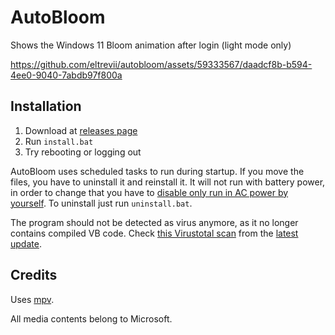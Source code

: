# AutoBloom

Shows the Windows 11 Bloom animation after login (light mode only)

https://github.com/eltrevii/autobloom/assets/59333567/daadcf8b-b594-4ee0-9040-7abdb97f800a

## Installation

1. Download at [releases page](https://github.com/willnode/autobloom/releases)
2. Run `install.bat`
3. Try rebooting or logging out

AutoBloom uses scheduled tasks to run during startup. If you move the files, you have to uninstall it and reinstall it. It will not run with battery power, in order to change that you have to [disable only run in AC power by yourself](https://stackoverflow.com/questions/9075564/change-settings-for-power-for-windows-scheduled-task).
To uninstall just run `uninstall.bat`.

The program should not be detected as virus anymore, as it no longer contains compiled VB code. Check [this Virustotal scan](https://www.virustotal.com/gui/file/c4d0e098ca71db2645097d6535b41835e1ed09184bd608d4a326f42f6e3de775?nocache=1) from the [latest update](https://github.com/willnode/autobloom/pull/16).

## Credits

Uses [mpv](https://mpv.io).

All media contents belong to Microsoft.
